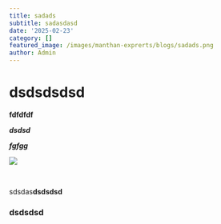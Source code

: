 ```yaml
---
title: sadads
subtitle: sadasdasd
date: '2025-02-23'
category: []
featured_image: /images/manthan-exprerts/blogs/sadads.png
author: Admin
---
```

<h1><strong>dsdsdsdsd</strong></h1><p><strong>fdfdfdf</strong></p><p><strong><em>dsdsd</em></strong></p><p><strong><em><u>fgfgg</u></em></strong></p><p><img src="/uploads/1740295112641-GizmwY3bAAAyZpB.jpeg"></p><p><br></p><p>sdsdas<strong>dsdsdsd</strong></p><h3><strong>dsdsdsd</strong></h3>
